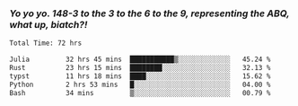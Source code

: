 ### ***Yo yo yo. 148-3 to the 3 to the 6 to the 9, representing the ABQ, what up, biatch?!***

<!--START_SECTION:waka-->

```txt
Total Time: 72 hrs

Julia         32 hrs 45 mins  ███████████▒░░░░░░░░░░░░░   45.24 %
Rust          23 hrs 15 mins  ████████░░░░░░░░░░░░░░░░░   32.13 %
typst         11 hrs 18 mins  ████░░░░░░░░░░░░░░░░░░░░░   15.62 %
Python        2 hrs 53 mins   █░░░░░░░░░░░░░░░░░░░░░░░░   04.00 %
Bash          34 mins         ▒░░░░░░░░░░░░░░░░░░░░░░░░   00.79 %
```

<!--END_SECTION:waka-->

<!--
**AJMC2002/AJMC2002** is a ✨ _special_ ✨ repository because its `README.md` (this file) appears on your GitHub profile.

Here are some ideas to get you started:

- 🔭 I’m currently working on ...
- 🌱 I’m currently learning ...
- 👯 I’m looking to collaborate on ...
- 🤔 I’m looking for help with ...
- 💬 Ask me about ...
- 📫 How to reach me: ...
- 😄 Pronouns: ...
- ⚡ Fun fact: ...
-->
